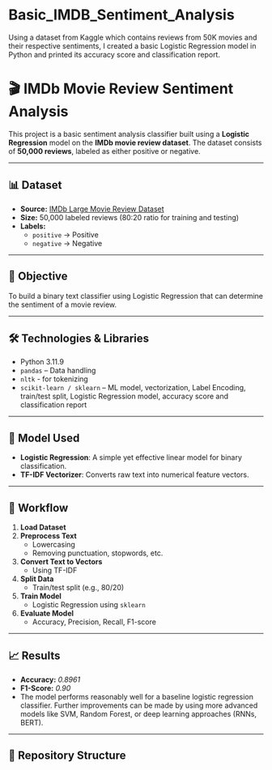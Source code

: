 # Basic_IMDB_Sentiment_Analysis
Using a dataset from Kaggle which contains reviews from 50K movies and their respective sentiments, I created a basic Logistic Regression model in Python and printed its accuracy score and classification report.
# 🎬 IMDb Movie Review Sentiment Analysis

This project is a basic sentiment analysis classifier built using a **Logistic Regression** model on the **IMDb movie review dataset**. The dataset consists of **50,000 reviews**, labeled as either positive or negative.

---

## 📊 Dataset

- **Source:** [IMDb Large Movie Review Dataset](https://www.kaggle.com/datasets/lakshmi25npathi/imdb-dataset-of-50k-movie-reviews)
- **Size:** 50,000 labeled reviews (80:20 ratio for training and testing)
- **Labels:** 
  - `positive` → Positive  
  - `negative` → Negative

---

## 🚀 Objective

To build a binary text classifier using Logistic Regression that can determine the sentiment of a movie review.

---

## 🛠️ Technologies & Libraries

- Python 3.11.9
- `pandas` – Data handling
- `nltk` - for tokenizing 
- `scikit-learn / sklearn` – ML model, vectorization, Label Encoding, train/test split, Logistic Regression model, accuracy score and classification report

---

## 🧠 Model Used

- **Logistic Regression**: A simple yet effective linear model for binary classification.
- **TF-IDF Vectorizer**: Converts raw text into numerical feature vectors.

---

## 🧪 Workflow

1. **Load Dataset**
2. **Preprocess Text**
   - Lowercasing
   - Removing punctuation, stopwords, etc.
3. **Convert Text to Vectors**
   - Using TF-IDF
4. **Split Data**
   - Train/test split (e.g., 80/20)
5. **Train Model**
   - Logistic Regression using `sklearn`
6. **Evaluate Model**
   - Accuracy, Precision, Recall, F1-score

---

## 📈 Results

- **Accuracy:** *0.8961*  
- **F1-Score:** *0.90*  
- The model performs reasonably well for a baseline logistic regression classifier. Further improvements can be made by using more advanced models like SVM, Random Forest, or deep learning approaches (RNNs, BERT).

---

## 📂 Repository Structure

